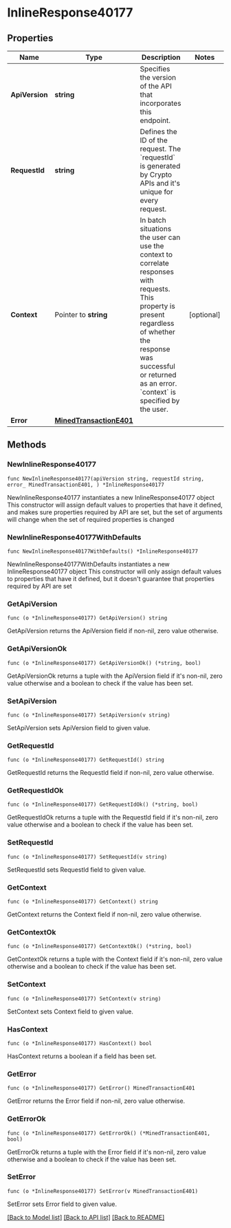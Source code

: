 # InlineResponse40177

## Properties

Name | Type | Description | Notes
------------ | ------------- | ------------- | -------------
**ApiVersion** | **string** | Specifies the version of the API that incorporates this endpoint. | 
**RequestId** | **string** | Defines the ID of the request. The &#x60;requestId&#x60; is generated by Crypto APIs and it&#39;s unique for every request. | 
**Context** | Pointer to **string** | In batch situations the user can use the context to correlate responses with requests. This property is present regardless of whether the response was successful or returned as an error. &#x60;context&#x60; is specified by the user. | [optional] 
**Error** | [**MinedTransactionE401**](MinedTransactionE401.md) |  | 

## Methods

### NewInlineResponse40177

`func NewInlineResponse40177(apiVersion string, requestId string, error_ MinedTransactionE401, ) *InlineResponse40177`

NewInlineResponse40177 instantiates a new InlineResponse40177 object
This constructor will assign default values to properties that have it defined,
and makes sure properties required by API are set, but the set of arguments
will change when the set of required properties is changed

### NewInlineResponse40177WithDefaults

`func NewInlineResponse40177WithDefaults() *InlineResponse40177`

NewInlineResponse40177WithDefaults instantiates a new InlineResponse40177 object
This constructor will only assign default values to properties that have it defined,
but it doesn't guarantee that properties required by API are set

### GetApiVersion

`func (o *InlineResponse40177) GetApiVersion() string`

GetApiVersion returns the ApiVersion field if non-nil, zero value otherwise.

### GetApiVersionOk

`func (o *InlineResponse40177) GetApiVersionOk() (*string, bool)`

GetApiVersionOk returns a tuple with the ApiVersion field if it's non-nil, zero value otherwise
and a boolean to check if the value has been set.

### SetApiVersion

`func (o *InlineResponse40177) SetApiVersion(v string)`

SetApiVersion sets ApiVersion field to given value.


### GetRequestId

`func (o *InlineResponse40177) GetRequestId() string`

GetRequestId returns the RequestId field if non-nil, zero value otherwise.

### GetRequestIdOk

`func (o *InlineResponse40177) GetRequestIdOk() (*string, bool)`

GetRequestIdOk returns a tuple with the RequestId field if it's non-nil, zero value otherwise
and a boolean to check if the value has been set.

### SetRequestId

`func (o *InlineResponse40177) SetRequestId(v string)`

SetRequestId sets RequestId field to given value.


### GetContext

`func (o *InlineResponse40177) GetContext() string`

GetContext returns the Context field if non-nil, zero value otherwise.

### GetContextOk

`func (o *InlineResponse40177) GetContextOk() (*string, bool)`

GetContextOk returns a tuple with the Context field if it's non-nil, zero value otherwise
and a boolean to check if the value has been set.

### SetContext

`func (o *InlineResponse40177) SetContext(v string)`

SetContext sets Context field to given value.

### HasContext

`func (o *InlineResponse40177) HasContext() bool`

HasContext returns a boolean if a field has been set.

### GetError

`func (o *InlineResponse40177) GetError() MinedTransactionE401`

GetError returns the Error field if non-nil, zero value otherwise.

### GetErrorOk

`func (o *InlineResponse40177) GetErrorOk() (*MinedTransactionE401, bool)`

GetErrorOk returns a tuple with the Error field if it's non-nil, zero value otherwise
and a boolean to check if the value has been set.

### SetError

`func (o *InlineResponse40177) SetError(v MinedTransactionE401)`

SetError sets Error field to given value.



[[Back to Model list]](../README.md#documentation-for-models) [[Back to API list]](../README.md#documentation-for-api-endpoints) [[Back to README]](../README.md)


